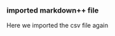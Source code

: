 ### imported markdown++ file

Here we imported the csv file again

<!-- #csv "file.csv".columns("Index", "First Name).rows(3) -->
